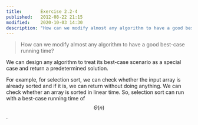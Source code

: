 ```yaml
---
title:       Exercise 2.2-4
published:   2012-08-22 21:15
modified:    2020-10-03 14:30
description: "How can we modify almost any algorithm to have a good best-case running time?"
---
```


> How can we modify almost any algorithm to have a good best-case running time?

We can design any algorithm to treat its best-case scenario as a special case and return a predetermined solution.

For example, for selection sort, we can check whether the input array is already sorted and if it is, we can return without doing anything. We can check whether an array is sorted in linear time. So, selection sort can run with a best-case running time of $$\Theta(n)$$.
